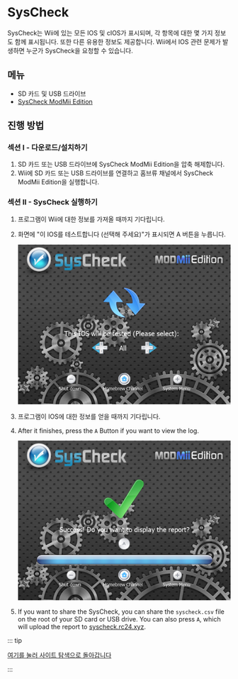 # SysCheck

SysCheck는 Wii에 있는 모든 IOS 및 cIOS가 표시되며, 각 항목에 대한 몇 가지 정보도 함께 표시됩니다. 또한 다른 유용한 정보도 제공합니다. Wii에서 IOS 관련 문제가 발생하면 누군가 SysCheck을 요청할 수 있습니다.

## 메뉴

- SD 카드 및 USB 드라이브
- [SysCheck ModMii Edition](https://oscwii.org/library/app/SysCheckME)

## 진행 방법

### 섹션 I - 다운로드/설치하기

1. SD 카드 또는 USB 드라이브에 SysCheck ModMii Edition을 압축 해제합니다.
2. Wii에 SD 카드 또는 USB 드라이브를 연결하고 홈브류 채널에서 SysCheck ModMii Edition을 실행합니다.

### 섹션 II - SysCheck 실행하기

1. 프로그램이 Wii에 대한 정보를 가져올 때까지 기다립니다.

2. 화면에 "이 IOS를 테스트합니다 (선택해 주세요)"가 표시되면 A 버튼을 누릅니다.

   ![](/images/homebrew/syscheck/syscheck_chooseios.png)

3. 프로그램이 IOS에 대한 정보를 얻을 때까지 기다립니다.

4. After it finishes, press the `A` Button if you want to view the log.

   ![](/images/homebrew/syscheck/syscheck_success.png)

5. If you want to share the SysCheck, you can share the `syscheck.csv` file on the root of your SD card or USB drive. You can also press `A`, which will upload the report to [syscheck.rc24.xyz](http://syscheck.rc24.xyz/).

::: tip

[여기를 눌러 사이트 탐색으로 돌아갑니다](site-navigation)

:::
